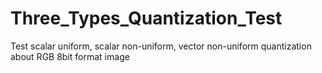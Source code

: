 # Three_Types_Quantization_Test
Test scalar uniform, scalar non-uniform, vector non-uniform quantization about RGB 8bit format image
